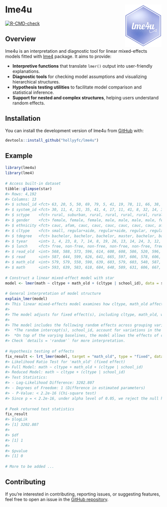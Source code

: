 
<!-- README.md is generated from README.Rmd. Please edit that file -->

# lme4u <a href="https://github.com/hollyyfc/lme4u"><img src="man/figures/logo.png" align="right" height="138" alt="lme4u repo" /></a>

<!-- badges: start -->

[![R-CMD-check](https://github.com/hollyyfc/lme4u/actions/workflows/R-CMD-check.yaml/badge.svg)](https://github.com/hollyyfc/lme4u/actions/workflows/R-CMD-check.yaml)
<!-- badges: end -->

## Overview

lme4u is an interpretation and diagnostic tool for linear mixed-effects
models fitted with
[lme4](https://cran.r-project.org/web/packages/lme4/index.html) package.
It aims to provide:

- **Interpretive functions** that translate `lmer()` output into
  user-friendly explanations.
- **Diagnostic tools** for checking model assumptions and visualizing
  hierarchical structures.
- **Hypothesis testing utilities** to facilitate model comparison and
  statistical inference.
- **Support for nested and complex structures**, helping users
  understand random effects.

## Installation

You can install the development version of lme4u from
[GitHub](https://github.com/) with:

``` r
devtools::install_github("hollyyfc/lme4u")
```

## Example

``` r
library(lme4u)
library(lme4)

# Access built-in dataset
tibble::glimpse(star)
#> Rows: 4,192
#> Columns: 13
#> $ school_id <fct> 63, 20, 5, 50, 69, 79, 5, 41, 19, 78, 11, 66, 38, 69, 43, 52…
#> $ system_id <fct> 30, 11, 4, 21, 35, 41, 4, 17, 11, 41, 8, 32, 14, 35, 18, 22,…
#> $ sctype    <fct> rural, suburban, rural, rural, rural, rural, rural, suburban…
#> $ gender    <fct> female, female, female, male, male, male, male, female, fema…
#> $ ethnicity <fct> cauc, afam, cauc, cauc, cauc, cauc, cauc, cauc, afam, cauc, …
#> $ cltype    <fct> small, regular+aide, regular+aide, regular, regular, small, …
#> $ tdegree   <fct> bachelor, bachelor, bachelor, master, bachelor, bachelor, ba…
#> $ tyear     <int> 1, 4, 23, 8, 7, 14, 8, 19, 26, 13, 14, 24, 3, 12, 6, 15, 9, …
#> $ lunch     <fct> free, non-free, non-free, non-free, non-free, free, free, no…
#> $ read_old  <int> 568, 588, 573, 596, 614, 608, 608, 586, 520, 596, 569, 608, …
#> $ read      <int> 587, 644, 599, 626, 641, 665, 597, 606, 578, 606, 606, 654, …
#> $ math_old  <int> 579, 579, 550, 590, 639, 603, 579, 603, 540, 587, 584, 546, …
#> $ math      <int> 593, 639, 583, 618, 684, 648, 589, 631, 606, 667, 596, 606, …

# Construct a linear mixed-effect model with star
model <- lmer(math ~ cltype + math_old + (cltype | school_id), data = star)

# General interpretation of model structure
explain_lmer(model)
#> This linear mixed-effects model examines how cltype, math_old affects math, while accounting for group-level variability across school_id.
#> 
#> The model adjusts for fixed effect(s), including cltype, math_old, which estimate the overall relationship with math across the entire dataset. For more detailed interpretations of fixed effects, use `details = "fixed"`.
#> 
#> The model includes the following random effects across grouping variables: cltype | school_id.
#>  *The random intercept(s), school_id, account for variations in the intercept across different groups, allowing each group to have its own baseline value that deviates from the overall average.
#>  *On top of the varying baselines, the model allows the effects of cltype on math to differ across their corresponding groups. This means that not only can each group start from a different baseline, but the strength and direction of the relationships between these variables and math can also vary from one group to another.
#> Check `details = 'random'` for more interpretation.

# Hypothesis testing of effects
fix_result <- lrt_lmer(model, target = "math_old", type = "fixed", data = star)
#> Likelihood Ratio Test for 'math_old' (fixed effect)
#> Full Model: math ~ cltype + math_old + (cltype | school_id)
#> Reduced Model: math ~ cltype + (cltype | school_id)
#> Test Statistics:
#> - Log-Likelihood Difference: 3202.807
#> - Degrees of Freedom: 1 (Difference in estimated parameters)
#> - P-Value: < 2.2e-16 (Chi-square test)
#> Since p = < 2.2e-16, under alpha level of 0.05, we reject the null hypothesis. The test suggests that the fixed effect of math_old is statistically significant and contributes to the model.

# Peek returned test statistics
fix_result
#> $logLik
#> [1] 3202.807
#> 
#> $df
#> [1] 1
#> 
#> $pvalue
#> [1] 0

# More to be added ...
```

## Contributing

If you’re interested in contributing, reporting issues, or suggesting
features, feel free to open an issue in the [GitHub
repository](https://github.com/hollyyfc/lme4u/issues).
